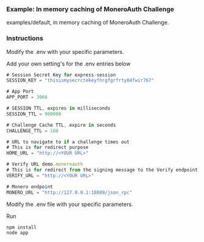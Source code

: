 ### Example: In memory caching of MoneroAuth Challenge
examples/default, in memory caching of MoneroAuth Challenge.

### Instructions
Modify the .env with your specific parameters.

Add your own setting's for the .env entries below

```javascript
# Session Secret Key for express-session
SESSION_KEY = "thisismysecrctekeyfhrgfgrfrty84fwir767"

# App Port
APP_PORT = 3066

# SESSION TTL, expires in milliseconds
SESSION_TTL = 900000

# Challenge Cache TTL, expire in seconds
CHALLENGE_TTL = 180

# URL to navigate to if a challenge times out
# This is for redirect purpose
HOME_URL = "http://<YOUR URL>"

# Verify URL demo.moneroauth 
# This is for redirect from the signing message to the Verify endpoint.
VERIFY_URL = "http://<YOUR URL>"

# Monero endpoint
MONERO_URL = "http://127.0.0.1:18089/json_rpc"
```

Modify the .env file with your specific parameters.

Run
```javascript
npm install
node app
``` 